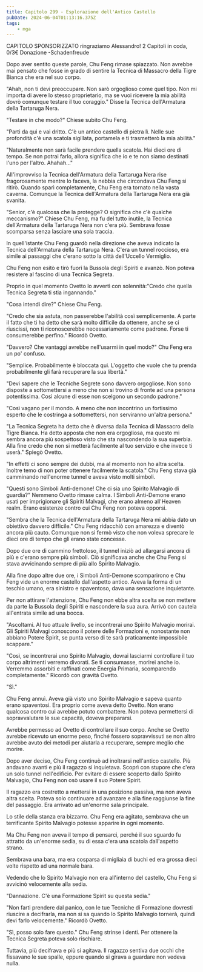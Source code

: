 ```yaml
---
title: Capitolo 299 - Esplorazione dell'Antico Castello
pubDate: 2024-06-04T01:13:16.375Z
tags:
    - mga
---
```

                
CAPITOLO SPONSORIZZATO ringraziamo Alessandro!
2 Capitoli in coda, 0/3€ Donazione
-Schadenfreude


Dopo aver sentito queste parole, Chu Feng rimase spiazzato. Non avrebbe mai pensato che fosse in grado di sentire la Tecnica di Massacro della Tigre Bianca che era nel suo corpo.


"Ahah, non ti devi preoccupare. Non sarò orgoglioso come quel tipo. Non mi importa di avere lo stesso proprietario, ma se vuoi ricevere la mia abilità dovrò comunque testare il tuo coraggio." Disse la Tecnica dell'Armatura della Tartaruga Nera.


"Testare in che modo?" Chiese subito Chu Feng.


"Parti da qui e vai dritto. C'è un antico castello di pietra lì. Nelle sue profondità c'è una scatola sigillata, portamela e ti trasmetterò la mia abilità."


"Naturalmente non sarà facile prendere quella scatola. Hai dieci ore di tempo. Se non potrai farlo, allora significa che io e te non siamo destinati l'uno per l'altro. Ahahah..."


All'improvviso la Tecnica dell'Armatura della Tartaruga Nera rise fragorosamente mentre lo faceva, la nebbia che circondava Chu Feng si ritirò. Quando sparì completamente, Chu Feng era tornato nella vasta caverna. Comunque la Tecnica dell'Armatura della Tartaruga Nera era già svanita.


"Senior, c'è qualcosa che la protegge? O significa che c'è qualche meccanismo?" Chiese Chu Feng, ma fu del tutto inutile, la Tecnica dell'Armatura della Tartaruga Nera non c'era più. Sembrava fosse scomparsa senza lasciare una sola traccia.


In quell'istante Chu Feng guardò nella direzione che aveva indicato la Tecnica dell'Armatura della Tartaruga Nera. C'era un tunnel roccioso, era simile ai passaggi che c'erano sotto la città dell'Uccello Vermiglio.


Chu Feng non esitò e tirò fuori la Bussola degli Spiriti e avanzò. Non poteva resistere al fascino di una Tecnica Segreta.


Proprio in quel momento Ovetto lo avvertì con solennità:"Credo che quella Tecnica Segreta ti stia ingannando."


"Cosa intendi dire?" Chiese Chu Feng.


"Credo che sia astuta, non passerebbe l'abilità così semplicemente. A parte il fatto che ti ha detto che sarà molto difficile da ottenere, anche se ci riuscissi, non ti riconoscerebbe necessariamente come padrone. Forse ti consumerebbe perfino." Ricordò Ovetto.


"Davvero? Che vantaggi avrebbe nell'usarmi in quel modo?" Chu Feng era un po' confuso.


"Semplice. Probabilmente è bloccata qui. L'oggetto che vuole che tu prenda probabilmente gli farà recuperare la sua libertà."


"Devi sapere che le Tecniche Segrete sono davvero orgogliose. Non sono disposte a sottomettersi a meno che non si trovino di fronte ad una persona potentissima. Così alcune di esse non scelgono un secondo padrone."


"Così vagano per il mondo. A meno che non incontrino un fortissimo esperto che le costringa a sottomettersi, non serviranno un'altra persona."


"La Tecnica Segreta ha detto che è diversa dalla Tecnica di Massacro della Tigre Bianca. Ha detto apposta che non era orgogliosa, ma questo mi sembra ancora più sospettoso visto che sta nascondendo la sua superbia. Alla fine credo che non si metterà facilmente al tuo servizio e che invece ti userà." Spiegò Ovetto.


"In effetti ci sono sempre dei dubbi, ma al momento non ho altra scelta. Inoltre temo di non poter ottenere facilmente la scatola." Chu Feng stava già camminando nell'enorme tunnel e aveva visto molti simboli.


"Questi sono Simboli Anti-demone! Che ci sia uno Spirito Malvagio di guardia?" Nemmeno Ovetto rimase calma. I Simboli Anti-Demone erano usati per imprigionare gli Spiriti Malvagi, che erano almeno all'Heaven realm. Erano esistenze contro cui Chu Feng non poteva opporsi.


"Sembra che la Tecnica dell'Armatura della Tartaruga Nera mi abbia dato un obiettivo davvero difficile." Chu Feng ridacchiò con amarezza e diventò ancora più cauto. Comunque non si fermò visto che non voleva sprecare le dieci ore di tempo che gli erano state concesse.


Dopo due ore di cammino frettoloso, il tunnel iniziò ad allargarsi ancora di più e c'erano sempre più simboli. Ciò significava anche che Chu Feng si stava avvicinando sempre di più allo Spirito Malvagio.


Alla fine dopo altre due ore, i Simboli Anti-Demone scomparirono e Chu Feng vide un enorme castello dall'aspetto antico. Aveva la forma di un teschio umano, era sinistro e spaventoso, dava una sensazione inquietante.


Per non attirare l'attenzione, Chu Feng non ebbe altra scelta se non mettere da parte la Bussola degli Spiriti e nascondere la sua aura. Arrivò con cautela all'entrata simile ad una bocca.


"Ascoltami. Al tuo attuale livello, se incontrerai uno Spirito Malvagio morirai. Gli Spiriti Malvagi conoscono il potere delle Formazioni e, nonostante non abbiano Potere Spirit, se punta verso di te sarà praticamente impossibile scappare."


"Così, se incontrerai uno Spirito Malvagio, dovrai lasciarmi controllare il tuo corpo altrimenti verremo divorati. Se ti consumasse, morirei anche io. Verremmo assorbiti e raffinati come Energia Primaria, scomparendo completamente." Ricordò con gravità Ovetto.


"Sì."


Chu Feng annuì. Aveva già visto uno Spirito Malvagio e sapeva quanto erano spaventosi. Era proprio come aveva detto Ovetto. Non erano qualcosa contro cui avrebbe potuto combattere. Non poteva permettersi di sopravvalutare le sue capacità, doveva prepararsi.


Avrebbe permesso ad Ovetto di controllare il suo corpo. Anche se Ovetto avrebbe ricevuto un enorme peso, finché fossero sopravvissuti se non altro avrebbe avuto dei metodi per aiutarla a recuperare, sempre meglio che morire.


Dopo aver deciso, Chu Feng continuò ad inoltrarsi nell'antico castello. Più andavano avanti e più il ragazzo si inquietava. Scoprì con stupore che c'era un solo tunnel nell'edificio. Per evitare di essere scoperto dallo Spirito Malvagio, Chu Feng non osò usare il suo Potere Spirit.


Il ragazzo era costretto a mettersi in una posizione passiva, ma non aveva altra scelta. Poteva solo continuare ad avanzare e alla fine raggiunse la fine del passaggio. Era arrivato ad un'enorme sala principale.


Lo stile della stanza era bizzarro. Chu Feng era agitato, sembrava che un terrificante Spirito Malvagio potesse apparire in ogni momento.


Ma Chu Feng non aveva il tempo di pensarci, perché il suo sguardo fu attratto da un'enorme sedia, su di essa c'era una scatola dall'aspetto strano.


Sembrava una bara, ma era cosparsa di migliaia di buchi ed era grossa dieci volte rispetto ad una normale bara.


Vedendo che lo Spirito Malvagio non era all'interno del castello, Chu Feng si avvicinò velocemente alla sedia.


"Dannazione. C'è una Formazione Spirit su questa sedia."


"Non farti prendere dal panico, con le tue Tecniche di Formazione dovresti riuscire a decifrarla, ma non si sa quando lo Spirito Malvagio tornerà, quindi devi farlo velocemente." Ricordò Ovetto.


"Sì, posso solo fare questo." Chu Feng strinse i denti. Per ottenere la Tecnica Segreta poteva solo rischiare.


Tuttavia, più decifrava e più si agitava. Il ragazzo sentiva due occhi che fissavano le sue spalle, eppure quando si girava a guardare non vedeva nulla.
        





